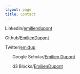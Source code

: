 ```yaml
---
layout: page
title: Contact
---
```


<i class="fa fa-linkedin"></i> LinkedIn/[emiliendupont](https://linkedin.com/in/emiliendupont)

<i class="fa fa-github"></i> Github/[EmilienDupont](https://github.com/EmilienDupont)

<i class="fa fa-twitter"></i> Twitter/[emidup](https://twitter.com/emidup)

<img src="{{ site.url }}/imgs/gscholar_icon.png" style="float: left; align: middle; width:16px;">&nbsp; Google Scholar/[Emilien Dupont](https://scholar.google.com/citations?user=IY5WyIEAAAAJ&hl=en)

<img src="{{ site.url }}/imgs/d3_icon.png" style="float: left; align: middle; width:16px;">&nbsp; d3 Blocks/[EmilienDupont](https://bl.ocks.org/EmilienDupont)
